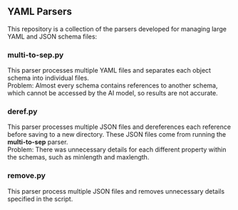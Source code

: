 ## YAML Parsers

This repository is a collection of the parsers developed for managing large YAML and JSON schema files:

### multi-to-sep.py

This parser processes multiple YAML files and separates each object schema into individual files.  
Problem: Almost every schema contains references to another schema, which cannot be accessed by the AI model, so results are not accurate.

### deref.py

This parser processes multiple JSON files and dereferences each reference before saving to a new directory. These JSON files come from running the **multi-to-sep** parser.  
Problem: There was unnecessary details for each different property within the schemas, such as minlength and maxlength.

### remove.py

This parser process multiple JSON files and removes unnecessary details specified in the script.
